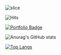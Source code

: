 
![slice](https://capsule-render.vercel.app/api?type=slice&color=auto&height=200&text=Hi%20there👋&fontAlign=70&rotate=13&fontAlignY=25&desc=seulzzang's%20GitHub&descAlign=70.&descAlignY=44)

![Hits](https://hits.seeyoufarm.com/api/count/incr/badge.svg?url=https%3A%2F%2Fgithub.com%2Fkim-soohyeon&count_bg=%23FFDAC7&title_bg=%23FFADAD&icon=&icon_color=%23E7E7E7&title=hits&edge_flat=false)


[![Portfolio Badge](https://img.shields.io/badge/Portfolio-ffffff?style=flat-square&logo=Notion&logoColor=black&link=https://www.notion.so/Geon-Lee-0a2ead807ec24791b5f75a5d0974fca8)](https://www.notion.so/Geon-Lee-0a2ead807ec24791b5f75a5d0974fca8)


![Anurag's GitHub stats](https://github-readme-stats.vercel.app/api?username=ayeonO&show_icons=true&theme=radical)

[![Top Langs](https://github-readme-stats.vercel.app/api/top-langs/?username=ayeonO&layout=compact)](https://github.com/delay-100/github-readme-stats)

